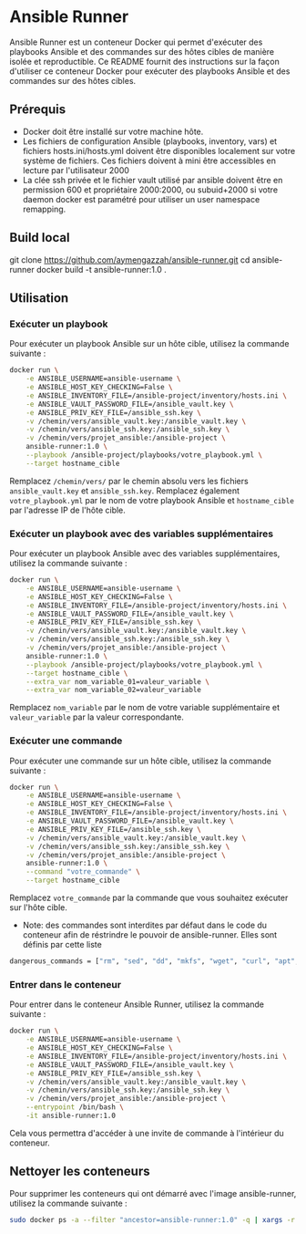 # Ansible Runner

Ansible Runner est un conteneur Docker qui permet d'exécuter des playbooks Ansible et des commandes sur des hôtes cibles de manière isolée et reproductible. Ce README fournit des instructions sur la façon d'utiliser ce conteneur Docker pour exécuter des playbooks Ansible et des commandes sur des hôtes cibles.

## Prérequis

- Docker doit être installé sur votre machine hôte.
- Les fichiers de configuration Ansible (playbooks, inventory, vars) et fichiers hosts.ini/hosts.yml doivent être disponibles localement sur votre système de fichiers. Ces fichiers doivent à mini être accessibles en lecture par l'utilisateur 2000
- La clée ssh privée et le fichier vault utilisé par ansible doivent être en permission 600 et propriétaire 2000:2000, ou subuid+2000 si votre daemon docker est paramétré pour utiliser un  user namespace remapping.

## Build local

git clone https://github.com/aymengazzah/ansible-runner.git
cd ansible-runner
docker build -t ansible-runner:1.0 .


## Utilisation

### Exécuter un playbook

Pour exécuter un playbook Ansible sur un hôte cible, utilisez la commande suivante :

```bash
docker run \
    -e ANSIBLE_USERNAME=ansible-username \
    -e ANSIBLE_HOST_KEY_CHECKING=False \
    -e ANSIBLE_INVENTORY_FILE=/ansible-project/inventory/hosts.ini \
    -e ANSIBLE_VAULT_PASSWORD_FILE=/ansible_vault.key \
    -e ANSIBLE_PRIV_KEY_FILE=/ansible_ssh.key \
    -v /chemin/vers/ansible_vault.key:/ansible_vault.key \
    -v /chemin/vers/ansible_ssh.key:/ansible_ssh.key \
    -v /chemin/vers/projet_ansible:/ansible-project \
    ansible-runner:1.0 \
    --playbook /ansible-project/playbooks/votre_playbook.yml \
    --target hostname_cible
```

Remplacez `/chemin/vers/` par le chemin absolu vers les fichiers `ansible_vault.key` et `ansible_ssh.key`. Remplacez également `votre_playbook.yml` par le nom de votre playbook Ansible et `hostname_cible` par l'adresse IP de l'hôte cible.

### Exécuter un playbook avec des variables supplémentaires

Pour exécuter un playbook Ansible avec des variables supplémentaires, utilisez la commande suivante :

```bash
docker run \
    -e ANSIBLE_USERNAME=ansible-username \
    -e ANSIBLE_HOST_KEY_CHECKING=False \
    -e ANSIBLE_INVENTORY_FILE=/ansible-project/inventory/hosts.ini \
    -e ANSIBLE_VAULT_PASSWORD_FILE=/ansible_vault.key \
    -e ANSIBLE_PRIV_KEY_FILE=/ansible_ssh.key \
    -v /chemin/vers/ansible_vault.key:/ansible_vault.key \
    -v /chemin/vers/ansible_ssh.key:/ansible_ssh.key \
    -v /chemin/vers/projet_ansible:/ansible-project \
    ansible-runner:1.0 \
    --playbook /ansible-project/playbooks/votre_playbook.yml \
    --target hostname_cible \
    --extra_var nom_variable_01=valeur_variable \
    --extra_var nom_variable_02=valeur_variable
```

Remplacez `nom_variable` par le nom de votre variable supplémentaire et `valeur_variable` par la valeur correspondante.

### Exécuter une commande

Pour exécuter une commande sur un hôte cible, utilisez la commande suivante :

```bash
docker run \
    -e ANSIBLE_USERNAME=ansible-username \
    -e ANSIBLE_HOST_KEY_CHECKING=False \
    -e ANSIBLE_INVENTORY_FILE=/ansible-project/inventory/hosts.ini \
    -e ANSIBLE_VAULT_PASSWORD_FILE=/ansible_vault.key \
    -e ANSIBLE_PRIV_KEY_FILE=/ansible_ssh.key \
    -v /chemin/vers/ansible_vault.key:/ansible_vault.key \
    -v /chemin/vers/ansible_ssh.key:/ansible_ssh.key \
    -v /chemin/vers/projet_ansible:/ansible-project \
    ansible-runner:1.0 \
    --command "votre_commande" \
    --target hostname_cible
```

Remplacez `votre_commande` par la commande que vous souhaitez exécuter sur l'hôte cible.

* Note: des commandes sont interdites par défaut dans le code du conteneur afin de réstrindre le pouvoir de ansible-runner. Elles sont définis par cette liste
```bash
dangerous_commands = ["rm", "sed", "dd", "mkfs", "wget", "curl", "apt", "yum", "dnf", "pip", "npm", "composer", "docker run", "docker stack rm", "docker service rm", "docker-compose", "kubectl", "helm", "rkt", "systemctl"]
```




### Entrer dans le conteneur

Pour entrer dans le conteneur Ansible Runner, utilisez la commande suivante :

```bash
docker run \
    -e ANSIBLE_USERNAME=ansible-username \
    -e ANSIBLE_HOST_KEY_CHECKING=False \
    -e ANSIBLE_INVENTORY_FILE=/ansible-project/inventory/hosts.ini \
    -e ANSIBLE_VAULT_PASSWORD_FILE=/ansible_vault.key \
    -e ANSIBLE_PRIV_KEY_FILE=/ansible_ssh.key \
    -v /chemin/vers/ansible_vault.key:/ansible_vault.key \
    -v /chemin/vers/ansible_ssh.key:/ansible_ssh.key \
    -v /chemin/vers/projet_ansible:/ansible-project \
    --entrypoint /bin/bash \
    -it ansible-runner:1.0
```

Cela vous permettra d'accéder à une invite de commande à l'intérieur du conteneur.

## Nettoyer les conteneurs

Pour supprimer les conteneurs qui ont démarré avec l'image ansible-runner, utilisez la commande suivante :

```bash
sudo docker ps -a --filter "ancestor=ansible-runner:1.0" -q | xargs -r sudo docker rm
```